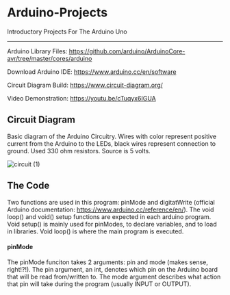 # Arduino-Projects
Introductory Projects For The Arduino Uno
***
Arduino Library Files: https://github.com/arduino/ArduinoCore-avr/tree/master/cores/arduino

Download Arduino IDE: https://www.arduino.cc/en/software

Circuit Diagram Build: https://www.circuit-diagram.org/

Video Demonstration: https://youtu.be/cTuqyx6IGUA

## Circuit Diagram
Basic diagram of the Arduino Circuitry. Wires with color represent positive current from the Arduino to the LEDs, black wires represent connection to ground. Used 330 ohm resistors. Source is 5 volts.

![circuit (1)](https://user-images.githubusercontent.com/73136662/194449880-81a63608-5ffd-4860-87da-6cc66a802116.png)

## The Code
Two functions are used in this program: pinMode and digitatWrite (official Arduino documentation: https://www.arduino.cc/reference/en/). The void loop() and void() setup functions are expected in each arduino program. Void setup() is mainly used for pinModes, to declare variables, and to load in libraries. Void loop() is where the main program is executed. 

#### pinMode
The pinMode funciton takes 2 arguments: pin and mode (makes sense, right!?!). The pin argument, an int, denotes which pin on the Arduino board that will be read from/written to. The mode argument describes what action that pin will take during the program (usually INPUT or OUTPUT). 


